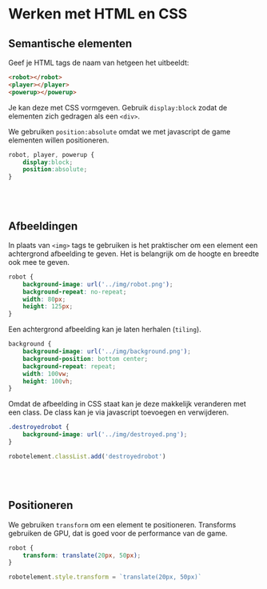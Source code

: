 # Werken met HTML en CSS

## Semantische elementen

Geef je HTML tags de naam van hetgeen het uitbeeldt:

```html
<robot></robot>
<player></player>
<powerup></powerup>
```
Je kan deze met CSS vormgeven. Gebruik `display:block` zodat de elementen zich gedragen als een `<div>`. 

We gebruiken `position:absolute` omdat we met javascript de game elementen willen positioneren.

```css
robot, player, powerup {
    display:block;
    position:absolute;
}
```
<br>
<br>

## Afbeeldingen

In plaats van `<img>` tags te gebruiken is het praktischer om een element een achtergrond afbeelding te geven. Het is belangrijk om de hoogte en breedte ook mee te geven.

```css
robot {
    background-image: url('../img/robot.png');
    background-repeat: no-repeat;
    width: 80px;
    height: 125px;
}
```
Een achtergrond afbeelding kan je laten herhalen (`tiling`).

```css
background {
    background-image: url('../img/background.png');
    background-position: bottom center;
    background-repeat: repeat;
    width: 100vw;
    height: 100vh;
}
```
Omdat de afbeelding in CSS staat kan je deze makkelijk veranderen met een class. De class kan je via javascript toevoegen en verwijderen.
```css
.destroyedrobot {
    background-image: url('../img/destroyed.png');
}
```
```javascript
robotelement.classList.add('destroyedrobot')
```
<br>
<br>

## Positioneren

We gebruiken `transform` om een element te positioneren. Transforms gebruiken de GPU, dat is goed voor de performance van de game. 

```css
robot {
    transform: translate(20px, 50px);
}
```
```javascript
robotelement.style.transform = `translate(20px, 50px)`
```